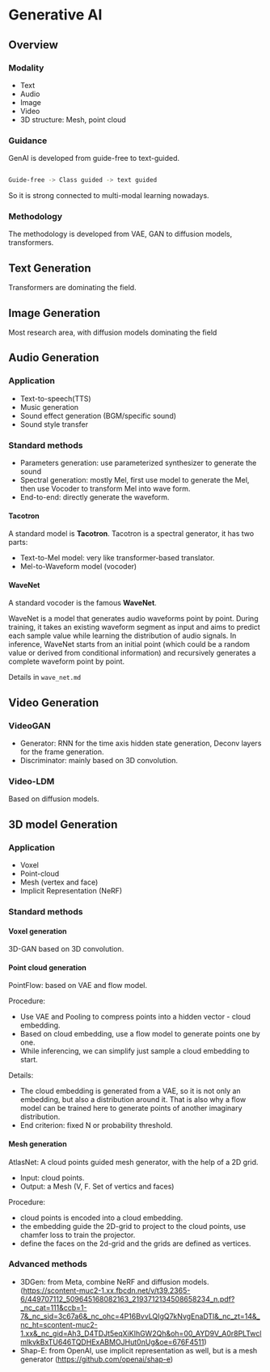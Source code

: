 # Generative AI

## Overview

### Modality
- Text
- Audio
- Image
- Video
- 3D structure: Mesh, point cloud

### Guidance

GenAI is developed from guide-free to text-guided.

```bash

Guide-free -> Class guided -> text guided

```
So it is strong connected to multi-modal learning nowadays.

### Methodology

The methodology is developed from VAE, GAN to diffusion models, transformers.

## Text Generation
Transformers are dominating the field.

## Image Generation
Most research area, with diffusion models dominating the field

## Audio Generation
### Application
- Text-to-speech(TTS)
- Music generation
- Sound effect generation (BGM/specific sound)
- Sound style transfer

### Standard methods
- Parameters generation: use parameterized synthesizer to generate the sound
- Spectral generation: mostly Mel, first use model to generate the Mel, then use Vocoder to transform Mel into wave form.
- End-to-end: directly generate the waveform.


#### Tacotron

A standard model is **Tacotron**. 
Tacotron is a spectral generator, it has two parts:
- Text-to-Mel model: very like transformer-based translator.
- Mel-to-Waveform model (vocoder)

#### WaveNet

A standard vocoder is the famous **WaveNet**.

WaveNet is a model that generates audio waveforms point by point.
During training, it takes an existing waveform segment as input and aims to predict each sample value while learning the distribution of audio signals.
In inference, WaveNet starts from an initial point (which could be a random value or derived from conditional information) and recursively generates a complete waveform point by point. 

Details in `wave_net.md`

## Video Generation

### VideoGAN
- Generator: RNN for the time axis hidden state generation, Deconv layers for the frame generation.
- Discriminator: mainly based on 3D convolution.

### Video-LDM
Based on diffusion models.

## 3D model Generation

### Application

- Voxel
- Point-cloud
- Mesh (vertex and face)
- Implicit Representation (NeRF)

### Standard methods

#### Voxel generation

3D-GAN based on 3D convolution.

#### Point cloud generation

PointFlow: based on VAE and flow model.

Procedure:
- Use VAE and Pooling to compress points into a hidden vector - cloud embedding.
- Based on cloud embedding, use a flow model to generate points one by one.
- While inferencing, we can simplify just sample a cloud embedding to start.

Details:
- The cloud embedding is generated from a VAE, so it is not only an embedding, but also a distribution around it. 
  That is also why a flow model can be trained here to generate points of another imaginary distribution.
- End criterion: fixed N or probability threshold.

#### Mesh generation

AtlasNet: A cloud points guided mesh generator, with the help of a 2D grid. 

- Input: cloud points.
- Output: a Mesh (V, F. Set of vertics and faces)

Procedure:
- cloud points is encoded into a cloud embedding.
- the embedding guide the 2D-grid to project to the cloud points, use chamfer loss to train the projector.
- define the faces on the 2d-grid and the grids are defined as vertices.

### Advanced methods
- 3DGen: from Meta, combine NeRF and diffusion models. (https://scontent-muc2-1.xx.fbcdn.net/v/t39.2365-6/449707112_509645168082163_2193712134508658234_n.pdf?_nc_cat=111&ccb=1-7&_nc_sid=3c67a6&_nc_ohc=4P16BvvLQIgQ7kNvgEnaDTl&_nc_zt=14&_nc_ht=scontent-muc2-1.xx&_nc_gid=Ah3_D4TDJt5eqXiKIhGW2Qh&oh=00_AYD9V_A0r8PLTwclmlkvkBxTU646TQDHExABMOJHut0nUg&oe=676F4511)
- Shap-E: from OpenAI, use implicit representation as well, but is a mesh generator (https://github.com/openai/shap-e)
